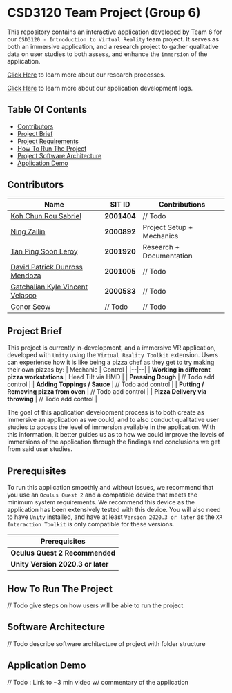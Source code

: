 
# CSD3120 Team Project (Group 6)
This repository contains an interactive application developed by Team 6 for our `CSD3120 - Introduction to Virtual Reality` team project. It serves as both an immersive application, and a research project to gather qualitative data on user studies to both assess, and enhance the `immersion` of the application.

[Click Here]() to learn more about our research processes.

[Click Here]() to learn more about our application development logs.


## Table Of Contents
* [Contributors](#Contributors)
* [Project Brief](#Project-Brief)
* [Project Requirements](#Prerequisites)
* [How To Run The Project](#How-To-Run-The-Project)
* [Project Software Architecture](#Software-Architecture)
* [Application Demo](#Application-Demo)

## Contributors
| Name | SIT ID | Contributions
|--|--|--|
| [Koh Chun Rou Sabriel](https://github.com/Sabriel-Koh) | **2001404** | // Todo |
| [Ning Zailin](https://github.com/zachycardia) | **2000892** | Project Setup + Mechanics |
| [Tan Ping Soon Leroy](https://github.com/xGenie97)  | **2001920** | Research + Documentation |
| [David Patrick Dunross Mendoza](https://github.com/ShhPanda)  | **2001005** | // Todo |
| [Gatchalian Kyle Vincent Velasco](https://github.com/KyleVincentSummer)  | **2000583** | // Todo |
| [Conor Seow](https://github.com/ConorSeow)  | // Todo | // Todo |

## Project Brief
This project is currently in-development, and a immersive VR application, developed with `Unity` using the `Virtual Reality Toolkit` extension. Users can experience how it is like being a pizza chef as they get to try making their own pizzas by:
| Mechanic | Control |
|--|--|
| **Working in different pizza workstations** | Head Tilt via HMD |
| **Pressing Dough** | // Todo add control |
| **Adding Toppings / Sauce** | // Todo add control |
| **Putting / Removing pizza from oven** | // Todo add control |
| **Pizza Delivery via throwing** | // Todo add control |

The goal of this application development process is to both create as immersive an application as we could, and to also conduct qualitative user studies to access the level of immersion available in the application. With this information, it better guides us as to how we could improve the levels of immersions of the application through the findings and conclusions we get from said user studies.

## Prerequisites
To run this application smoothly and without issues, we recommend that you use an `Oculus Quest 2` and a compatible device that meets the minimum system requirements. We recommend this device as the application has been extensively tested with this device.
You will also need to have `Unity` installed, and have at least `Version 2020.3 or later` as the `XR Interaction Toolkit` is only compatible for these versions.

| Prerequisites |
|--|
| **Oculus Quest 2 Recommended** |
| **Unity Version 2020.3 or later** |

## How To Run The Project
// Todo give steps on how users will be able to run the project

## Software Architecture
// Todo describe software architecture of project with folder structure

## Application Demo
// Todo : Link to ~3 min video w/ commentary of the application

